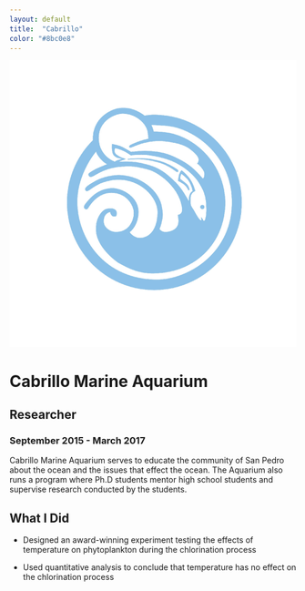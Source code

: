 ```yaml
---
layout: default
title:  "Cabrillo"
color: "#8bc0e8"
---
```


![Cabrillo](/img/cabrillo.png)

# Cabrillo Marine Aquarium

## Researcher

### September 2015 - March 2017

Cabrillo Marine Aquarium serves to educate the community of San Pedro about the ocean and the issues that effect the ocean. The Aquarium also runs a program where Ph.D students mentor high school students and supervise research conducted by the students.

## What I Did

* Designed an award-winning experiment testing the effects of temperature on phytoplankton during the chlorination process

* Used quantitative analysis to conclude that temperature has no effect on the chlorination process
